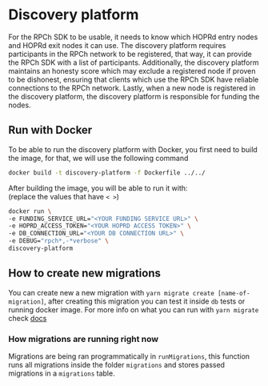 # Discovery platform

For the RPCh SDK to be usable, it needs to know which HOPRd entry nodes and HOPRd exit nodes it can use. The discovery platform requires participants in the RPCh network to be registered, that way, it can provide the RPCh SDK with a list of participants.
Additionally, the discovery platform maintains an honesty score which may exclude a registered node if proven to be dishonest, ensuring that clients which use the RPCh SDK have reliable connections to the RPCh network.
Lastly, when a new node is registered in the discovery platform, the discovery platform is responsible for funding the nodes.

## Run with Docker

To be able to run the discovery platform with Docker, you first need to build the image, for that, we will use the following command

```sh
docker build -t discovery-platform -f Dockerfile ../../
```

After building the image, you will be able to run it with: \
(replace the values that have `< >`)

```sh
docker run \
-e FUNDING_SERVICE_URL="<YOUR FUNDING SERVICE URL>" \
-e HOPRD_ACCESS_TOKEN="<YOUR HOPRD ACCESS TOKEN>" \
-e DB_CONNECTION_URL="<YOUR DB CONNECTION URL>" \
-e DEBUG="rpch*,-*verbose" \
discovery-platform
```

## How to create new migrations

You can create new a new migration with `yarn migrate create [name-of-migration]`, after creating this migration you can test it
inside `db` tests or running docker image. For more info on what you can run with `yarn migrate` check [docs](https://salsita.github.io/node-pg-migrate/#/cli)

### How migrations are running right now

Migrations are being ran programmatically in `runMigrations`, this function runs all migrations inside the folder `migrations`
and stores passed migrations in a `migrations` table.
